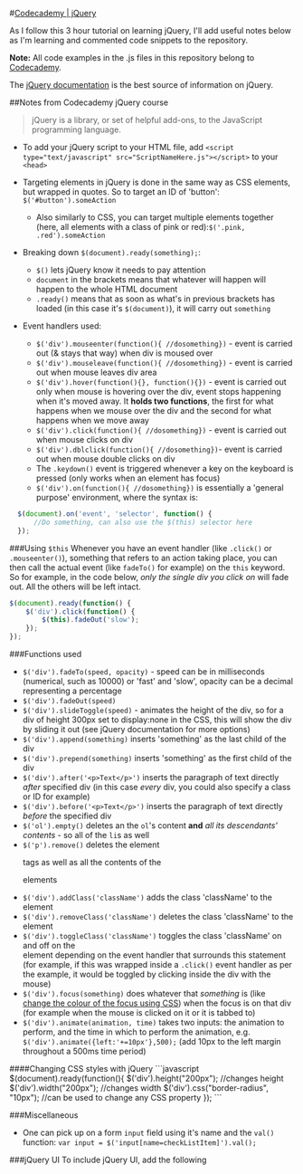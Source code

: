 #[Codecademy | jQuery](http://www.codecademy.com/en/tracks/jquery)

As I follow this 3 hour tutorial on learning jQuery, I'll add useful notes below as I'm learning and commented code snippets to the repository.

**Note:** All code examples in the .js files in this repository belong to [Codecademy](http://www.codecademy.com/).

The [jQuery documentation](http://api.jquery.com/) is the best source of information on jQuery.

##Notes from Codecademy jQuery course
>jQuery is a library, or set of helpful add-ons, to the JavaScript programming language.

* To add your jQuery script to your HTML file, add `<script type="text/javascript" src="ScriptNameHere.js"></script>` to your `<head>`
* Targeting elements in jQuery is done in the same way as CSS elements, but wrapped in quotes. So to target an ID of 'button': `$('#button').someAction`
  * Also similarly to CSS, you can target multiple elements together (here, all elements with a class of pink or red):`$('.pink, .red').someAction`

* Breaking down `$(document).ready(something);`:
  * `$()` lets jQuery know it needs to pay attention
  * `document` in the brackets means that whatever will happen will happen to the whole HTML document
  * `.ready()` means that as soon as what's in previous brackets has loaded (in this case it's `$(document)`), it will carry out `something`

* Event handlers used:
  * `$('div').mouseenter(function(){ //dosomething})` - event is carried out (& stays that way) when div is moused over
  * `$('div').mouseleave(function(){ //dosomething})` - event is carried out when mouse leaves div area
  * `$('div').hover(function(){}, function(){})` - event is carried out only when mouse is hovering over the div, event stops happening when it's moved away. It **holds two functions**, the first for what happens when we mouse over the div and the second for what happens when we move away
  * `$('div').click(function(){ //dosomething})` - event is carried out when mouse clicks on div
  * `$('div').dblclick(function(){ //dosomething})`- event is carried out when mouse double clicks on div
  * The `.keydown()` event is triggered whenever a key on the keyboard is pressed (only works when an element has focus)
  * `$('div').on(function(){ //dosomething})` is essentially a 'general purpose' environment, where the syntax is:
```javascript
  $(document).on('event', 'selector', function() {
      //Do something, can also use the $(this) selector here
  });
```



###Using `$this`
Whenever you have an event handler (like `.click()` or `.mouseenter()`), something that refers to an action taking place, you can then call the actual event (like `fadeTo()` for example) on the `this` keyword.
So for example, in the code below, _only the single div you click on_ will fade out. All the others will be left intact.
```javascript
$(document).ready(function() {
    $('div').click(function() {
        $(this).fadeOut('slow');
    });
});
```


###Functions used
* `$('div').fadeTo(speed, opacity)` - speed can be in milliseconds (numerical, such as 10000) or 'fast' and 'slow', opacity can be a decimal representing a percentage
* `$('div').fadeOut(speed)`
* `$('div').slideToggle(speed)` - animates the height of the div, so for a div of height 300px set to display:none in the CSS, this will show the div by sliding it out (see jQuery documentation for more options)
* `$('div').append(something)` inserts 'something' as the last child of the div
* `$('div').prepend(something)` inserts 'something' as the first child of the div
* `$('div').after('<p>Text</p>')` inserts the paragraph of text directly _after_ specified div (in this case _every_ div, you could also specify a class or ID for example)
* `$('div').before('<p>Text</p>')` inserts the paragraph of text directly _before_ the specified div
* `$('ol').empty()` deletes an the `ol`'s content **and** _all its descendants' contents_ - so all of the `li`s as well
* `$('p').remove()` deletes the element <p> tags as well as all the contents of the <p> elements
* `$('div').addClass('className')` adds the class 'className' to the <div> element
* `$('div').removeClass('className')` deletes the class 'className' to the <div> element
* `$('div').toggleClass('className')` toggles the class 'className' on and off on the <div> element depending on the event handler that surrounds this statement (for example, if this was wrapped inside a `.click()` event handler as per the example, it would be toggled by clicking inside the div with the mouse)
* `$('div').focus(something)` does whatever that _something_ is (like [change the colour of the focus using CSS](#css)) when the focus is on that div (for example when the mouse is clicked on it or it is tabbed to)
* `$('div').animate(animation, time)` takes two inputs: the animation to perform, and the time in which to perform the animation, e.g. `$('div').animate({left:'+=10px'},500);` (add 10px to the left margin throughout a 500ms time period)


<a name="css"/>
####Changing CSS styles with jQuery
```javascript
$(document).ready(function(){
    $('div').height("200px"); //changes height
    $('div').width("200px"); //changes width
    $('div').css("border-radius", "10px"); //can be used to change any CSS property
});
```


###Miscellaneous
* One can pick up on a form `input` field using it's name and the `val()` function: `var input = $('input[name=checkListItem]').val();`



###jQuery UI
To include jQuery UI, add the following <script> tag to your HTML document's <head>: ` <script src="//ajax.googleapis.com/ajax/libs/jqueryui/1.9.1/jquery-ui.min.js"></script>`

The [jQuery UI documentation](http://jqueryui.com/) is especially useful. Various examples of jQuery UI effects can be found in this repository in the [06-jQuery-UI-multiple-examples.js](https://github.com/iteles/learning/blob/master/jQuery-codecademy/06-jQuery-UI-multiple-examples.js) and the accordion menu effect in [07-jQuery-UI-accordion-menu.js](https://github.com/iteles/learning/blob/master/jQuery-codecademy/07-jQuery-UI-accordion-menu.js).
